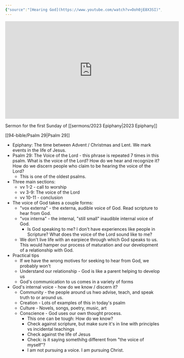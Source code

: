 ```yaml
---
{"source":"[Hearing God](https://www.youtube.com/watch?v=Ooh0jE8X3SI)","clipped":"2023-02-02","dg-publish":true,"grade":2,"context":"Personal","type":"Resource","status":"Evergreen","topic":"Sermon","dateCreated":"2023-08-09","permalink":"/sermons/2023-01-08-hearing-god/","dgPassFrontmatter":true}
---
```



<iframe width="560" height="315" src="https://www.youtube.com/embed/Ooh0jE8X3SI" title="YouTube video player" frameborder="0" allow="accelerometer; autoplay; clipboard-write; encrypted-media; gyroscope; picture-in-picture" allowfullscreen></iframe>

Sermon for the first Sunday of [[sermons/2023 Epiphany\|2023 Epiphany]]

[[94-bible/Psalm 29\|Psalm 29]]

* Epiphany: The time between Advent / Christmas and Lent. We mark events in the life of Jesus.
* Psalm 29: The Voice of the Lord - this phrase is repeated 7 times in this psalm. What is the voice of the Lord? How do we hear and recognize it? How do we discern people who claim to be hearing the voice of the Lord?
    * This is one of the oldest psalms.
* Three main sections:
    * vv 1-2 - call to worship
    * vv 3-9: The voice of the Lord
    * vv 10-11 - conclusion
* The voice of God takes a couple forms:
    * "vox externa" - the externa, audible voice of God. Read scripture to hear from God.
    * "vox interna" - the internal, "still small" inaudible internal voice of God.
        * Is God speaking to me? I don't have experiences like people in Scripture? What does the voice of the Lord sound like to me?
    * We don't live life with an earpiece through which God speaks to us. This would hamper our process of maturation and our development of a relationship with God.
* Practical tips
    * If we have the wrong motives for seeking to hear from God, we probably won't
    * Understand our relationship - God is like a parent helping to develop us
    * God's communication to us comes in a variety of forms
* God's internal voice - how do we know / discern it?
    * Community - the people around us hwo advise, teach, and speak truth to or around us.
    * Creation - Lots of examples of this in today's psalm
    * Culture - Novels, songs, poetry, music, art
    * Conscience - God uses our own thought process.
        * This one can be tough: How do we know?
        * Check against scripture, but make sure it's in line with principles vs incidental teachings
        * Check against the life of Jesus
        * Check: is it saying somethihg different from "the voice of myself"?
        * I am not pursuing a voice. I am pursuing Christ.